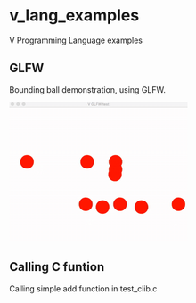 # v_lang_examples

V Programming Language examples

## GLFW

Bounding ball demonstration, using GLFW.

![demo](https://raw.githubusercontent.com/ashitani/v_lang_examples/master/balls_movie.gif)

## Calling C funtion

Calling simple add function in test_clib.c
